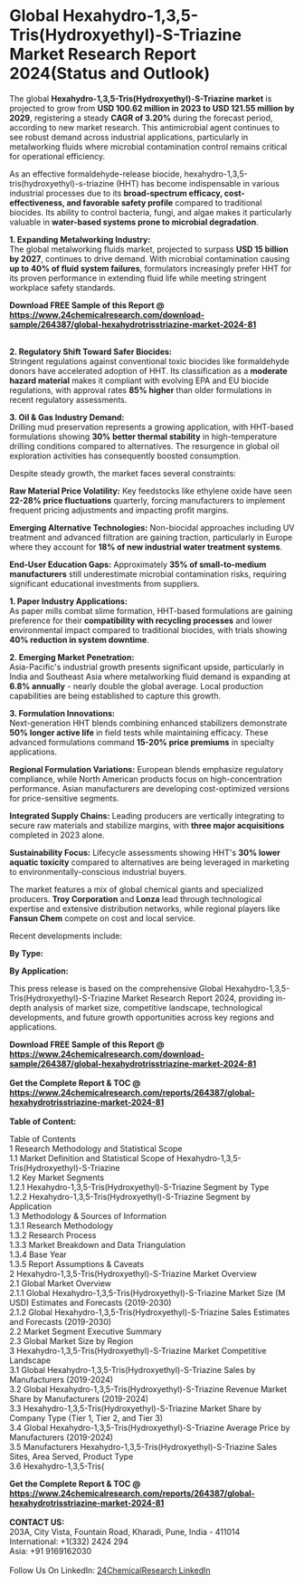 <h1>Global Hexahydro-1,3,5-Tris(Hydroxyethyl)-S-Triazine Market Research Report 2024(Status and Outlook)</h1><p>The global <strong>Hexahydro-1,3,5-Tris(Hydroxyethyl)-S-Triazine market</strong> is projected to grow from <strong>USD 100.62 million in 2023 to USD 121.55 million by 2029</strong>, registering a steady <strong>CAGR of 3.20%</strong> during the forecast period, according to new market research. This antimicrobial agent continues to see robust demand across industrial applications, particularly in metalworking fluids where microbial contamination control remains critical for operational efficiency.</p><p>As an effective formaldehyde-release biocide, hexahydro-1,3,5-tris(hydroxyethyl)-s-triazine (HHT) has become indispensable in various industrial processes due to its <strong>broad-spectrum efficacy, cost-effectiveness, and favorable safety profile</strong> compared to traditional biocides. Its ability to control bacteria, fungi, and algae makes it particularly valuable in <strong>water-based systems prone to microbial degradation</strong>.</p><p><strong>1. Expanding Metalworking Industry:</strong><br>
The global metalworking fluids market, projected to surpass <strong>USD 15 billion by 2027</strong>, continues to drive demand. With microbial contamination causing <strong>up to 40% of fluid system failures</strong>, formulators increasingly prefer HHT for its proven performance in extending fluid life while meeting stringent workplace safety standards.</p><div><b>Download FREE Sample of this Report @ 
            <a href="https://www.24chemicalresearch.com/download-sample/264387/global-hexahydrotrisstriazine-market-2024-81">
            https://www.24chemicalresearch.com/download-sample/264387/global-hexahydrotrisstriazine-market-2024-81</a></b></div><br><p><strong>2. Regulatory Shift Toward Safer Biocides:</strong><br>
Stringent regulations against conventional toxic biocides like formaldehyde donors have accelerated adoption of HHT. Its classification as a <strong>moderate hazard material</strong> makes it compliant with evolving EPA and EU biocide regulations, with approval rates <strong>85% higher</strong> than older formulations in recent regulatory assessments.</p><p><strong>3. Oil &amp; Gas Industry Demand:</strong><br>
Drilling mud preservation represents a growing application, with HHT-based formulations showing <strong>30% better thermal stability</strong> in high-temperature drilling conditions compared to alternatives. The resurgence in global oil exploration activities has consequently boosted consumption.</p><p>Despite steady growth, the market faces several constraints:</p><p><strong>Raw Material Price Volatility:</strong> Key feedstocks like ethylene oxide have seen <strong>22-28% price fluctuations</strong> quarterly, forcing manufacturers to implement frequent pricing adjustments and impacting profit margins.</p><p><strong>Emerging Alternative Technologies:</strong> Non-biocidal approaches including UV treatment and advanced filtration are gaining traction, particularly in Europe where they account for <strong>18% of new industrial water treatment systems</strong>.</p><p><strong>End-User Education Gaps:</strong> Approximately <strong>35% of small-to-medium manufacturers</strong> still underestimate microbial contamination risks, requiring significant educational investments from suppliers.</p><p><strong>1. Paper Industry Applications:</strong><br>
As paper mills combat slime formation, HHT-based formulations are gaining preference for their <strong>compatibility with recycling processes</strong> and lower environmental impact compared to traditional biocides, with trials showing <strong>40% reduction in system downtime</strong>.</p><p><strong>2. Emerging Market Penetration:</strong><br>
Asia-Pacific's industrial growth presents significant upside, particularly in India and Southeast Asia where metalworking fluid demand is expanding at <strong>6.8% annually</strong> - nearly double the global average. Local production capabilities are being established to capture this growth.</p><p><strong>3. Formulation Innovations:</strong><br>
Next-generation HHT blends combining enhanced stabilizers demonstrate <strong>50% longer active life</strong> in field tests while maintaining efficacy. These advanced formulations command <strong>15-20% price premiums</strong> in specialty applications.</p><p><strong>Regional Formulation Variations:</strong> European blends emphasize regulatory compliance, while North American products focus on high-concentration performance. Asian manufacturers are developing cost-optimized versions for price-sensitive segments.</p><p><strong>Integrated Supply Chains:</strong> Leading producers are vertically integrating to secure raw materials and stabilize margins, with <strong>three major acquisitions</strong> completed in 2023 alone.</p><p><strong>Sustainability Focus:</strong> Lifecycle assessments showing HHT's <strong>30% lower aquatic toxicity</strong> compared to alternatives are being leveraged in marketing to environmentally-conscious industrial buyers.</p><p>The market features a mix of global chemical giants and specialized producers. <strong>Troy Corporation</strong> and <strong>Lonza</strong> lead through technological expertise and extensive distribution networks, while regional players like <strong>Fansun Chem</strong> compete on cost and local service.</p><p>Recent developments include:</p><p><strong>By Type:</strong></p><p><strong>By Application:</strong></p><p>This press release is based on the comprehensive Global Hexahydro-1,3,5-Tris(Hydroxyethyl)-S-Triazine Market Research Report 2024, providing in-depth analysis of market size, competitive landscape, technological developments, and future growth opportunities across key regions and applications.</p><div><b>Download FREE Sample of this Report @ 
            <a href="https://www.24chemicalresearch.com/download-sample/264387/global-hexahydrotrisstriazine-market-2024-81">
            https://www.24chemicalresearch.com/download-sample/264387/global-hexahydrotrisstriazine-market-2024-81</a></b></div><br><div><b>Get the Complete Report & TOC @ 
            <a href="https://www.24chemicalresearch.com/reports/264387/global-hexahydrotrisstriazine-market-2024-81">
            https://www.24chemicalresearch.com/reports/264387/global-hexahydrotrisstriazine-market-2024-81</a></b></div><br>
            <b>Table of Content:</b><p>Table of Contents<br />
1 Research Methodology and Statistical Scope<br />
1.1 Market Definition and Statistical Scope of Hexahydro-1,3,5-Tris(Hydroxyethyl)-S-Triazine<br />
1.2 Key Market Segments<br />
1.2.1 Hexahydro-1,3,5-Tris(Hydroxyethyl)-S-Triazine Segment by Type<br />
1.2.2 Hexahydro-1,3,5-Tris(Hydroxyethyl)-S-Triazine Segment by Application<br />
1.3 Methodology & Sources of Information<br />
1.3.1 Research Methodology<br />
1.3.2 Research Process<br />
1.3.3 Market Breakdown and Data Triangulation<br />
1.3.4 Base Year<br />
1.3.5 Report Assumptions & Caveats<br />
2 Hexahydro-1,3,5-Tris(Hydroxyethyl)-S-Triazine Market Overview<br />
2.1 Global Market Overview<br />
2.1.1 Global Hexahydro-1,3,5-Tris(Hydroxyethyl)-S-Triazine Market Size (M USD) Estimates and Forecasts (2019-2030)<br />
2.1.2 Global Hexahydro-1,3,5-Tris(Hydroxyethyl)-S-Triazine Sales Estimates and Forecasts (2019-2030)<br />
2.2 Market Segment Executive Summary<br />
2.3 Global Market Size by Region<br />
3 Hexahydro-1,3,5-Tris(Hydroxyethyl)-S-Triazine Market Competitive Landscape<br />
3.1 Global Hexahydro-1,3,5-Tris(Hydroxyethyl)-S-Triazine Sales by Manufacturers (2019-2024)<br />
3.2 Global Hexahydro-1,3,5-Tris(Hydroxyethyl)-S-Triazine Revenue Market Share by Manufacturers (2019-2024)<br />
3.3 Hexahydro-1,3,5-Tris(Hydroxyethyl)-S-Triazine Market Share by Company Type (Tier 1, Tier 2, and Tier 3)<br />
3.4 Global Hexahydro-1,3,5-Tris(Hydroxyethyl)-S-Triazine Average Price by Manufacturers (2019-2024)<br />
3.5 Manufacturers Hexahydro-1,3,5-Tris(Hydroxyethyl)-S-Triazine Sales Sites, Area Served, Product Type<br />
3.6 Hexahydro-1,3,5-Tris(</p><div><b>Get the Complete Report & TOC @ 
            <a href="https://www.24chemicalresearch.com/reports/264387/global-hexahydrotrisstriazine-market-2024-81">
            https://www.24chemicalresearch.com/reports/264387/global-hexahydrotrisstriazine-market-2024-81</a></b></div><br><b>CONTACT US:</b><br>
            203A, City Vista, Fountain Road, Kharadi, Pune, India - 411014<br>
            International: +1(332) 2424 294<br>
            Asia: +91 9169162030 <br><br>
            Follow Us On LinkedIn: <a href="https://www.linkedin.com/company/24chemicalresearch/">24ChemicalResearch LinkedIn</a>